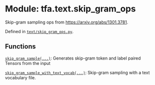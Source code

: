 <div itemscope itemtype="http://developers.google.com/ReferenceObject">
<meta itemprop="name" content="tfa.text.skip_gram_ops" />
<meta itemprop="path" content="Stable" />
</div>

# Module: tfa.text.skip_gram_ops

Skip-gram sampling ops from https://arxiv.org/abs/1301.3781.



Defined in [`text/skip_gram_ops.py`](https://github.com/tensorflow/addons/tree/0.4-release/tensorflow_addons/text/skip_gram_ops.py).

<!-- Placeholder for "Used in" -->


## Functions

[`skip_gram_sample(...)`](../../tfa/text/skip_gram_sample.md): Generates skip-gram token and label paired Tensors from the input

[`skip_gram_sample_with_text_vocab(...)`](../../tfa/text/skip_gram_sample_with_text_vocab.md): Skip-gram sampling with a text vocabulary file.

